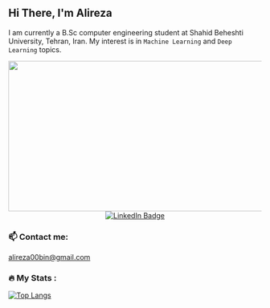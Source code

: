 <!--
**alireza00bin/alireza00bin** is a ✨ _special_ ✨ repository because its `README.md` (this file) appears on your GitHub profile.
- 🔭 I’m currently working on ...
- 🌱 I’m currently learning ...
- 👯 I’m looking to collaborate on ...
- 🤔 I’m looking for help with ...
- 💬 Ask me about ...
- 📫 How to reach me: ...
- 😄 Pronouns: ...
- ⚡ Fun fact: ...
-->
## Hi There, I'm Alireza


I am currently a B.Sc computer engineering student at Shahid Beheshti University, Tehran, Iran. My interest is in ```Machine Learning``` and ```Deep Learning``` topics.


<div id="header" align="center">
  <img src="https://media.giphy.com/media/dWesBcTLavkZuG35MI/giphy.gif" width="600" height="300"/>
</div>
<div id="badges" align="center">
  <a href="https://www.linkedin.com/in/alireza-binayian-9a6902192/">
    <img src="https://img.shields.io/badge/LinkedIn-blue?style=for-the-badge&logo=linkedin&logoColor=white" alt="LinkedIn Badge"/>
  </a>
</div>


### :mailbox: Contact me: 
alireza00bin@gmail.com

### :fire: My Stats :
[![Top Langs](https://github-readme-stats.vercel.app/api/top-langs/?username=alireza00bin&layout=compact&theme=vision-friendly-dark)](https://github.com/anuraghazra/github-readme-stats)


